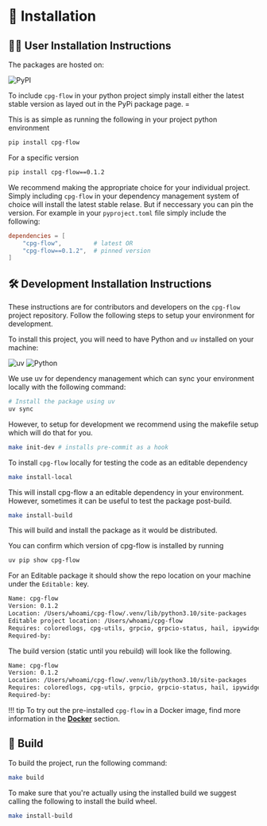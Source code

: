 # 🔨 Installation

## 🙋‍♀️ User Installation Instructions

The packages are hosted on:

![PyPI](https://img.shields.io/badge/-PyPI-black?style=for-the-badge&logoColor=white&logo=pypi&color=3776AB)

To include `cpg-flow` in your python project simply install either the latest stable version as layed out in the PyPi package page. =

This is as simple as running the following in your project python environment
```bash
pip install cpg-flow
```

For a specific version
```bash
pip install cpg-flow==0.1.2
```

We recommend making the appropriate choice for your individual project. Simply including `cpg-flow` in your dependency management system of choice will install the latest stable relase. But if neccessary you can pin the version. For example in your `pyproject.toml` file simply include the following:
```toml
dependencies = [
    "cpg-flow",         # latest OR
    "cpg-flow==0.1.2",  # pinned version
]
```

## 🛠️ Development Installation Instructions

These instructions are for contributors and developers on the `cpg-flow` project repository. Follow the following steps to setup your environment for development.

To install this project, you will need to have Python and `uv` installed on your machine:

![uv](https://img.shields.io/badge/-uv-black?style=for-the-badge&logoColor=white&logo=uv&color=3776AB&link=https://docs.astral.sh/uv/)
![Python](https://img.shields.io/badge/-Python-black?style=for-the-badge&logoColor=white&logo=python&color=3776AB)

We use uv for dependency management which can sync your environment locally with the following command:

```bash
# Install the package using uv
uv sync
```

However, to setup for development we recommend using the makefile setup which will do that for you.

```bash
make init-dev # installs pre-commit as a hook
```

To install `cpg-flow` locally for testing the code as an editable dependency

```bash
make install-local
```

This will install cpg-flow a an editable dependency in your environment. However, sometimes it can be useful to test the package post-build.
```bash
make install-build
```

This will build and install the package as it would be distributed.

You can confirm which version of cpg-flow is installed by running
```bash
uv pip show cpg-flow
```

For an Editable package it should show the repo location on your machine under the `Editable:` key.
```bash
Name: cpg-flow
Version: 0.1.2
Location: /Users/whoami/cpg-flow/.venv/lib/python3.10/site-packages
Editable project location: /Users/whoami/cpg-flow
Requires: coloredlogs, cpg-utils, grpcio, grpcio-status, hail, ipywidgets, metamist, networkx, plotly, pre-commit, pyyaml
Required-by:
```

The build version (static until you rebuild) will look like the following.
```bash
Name: cpg-flow
Version: 0.1.2
Location: /Users/whoami/cpg-flow/.venv/lib/python3.10/site-packages
Requires: coloredlogs, cpg-utils, grpcio, grpcio-status, hail, ipywidgets, metamist, networkx, plotly, pre-commit, pyyaml
Required-by:
```

!!! tip
    To try out the pre-installed `cpg-flow` in a Docker image, find more information in the **[Docker](#docker)** section.

## 🚀 Build</a>

To build the project, run the following command:

```bash
make build
```

To make sure that you're actually using the installed build we suggest calling the following to install the build wheel.

```bash
make install-build
```
